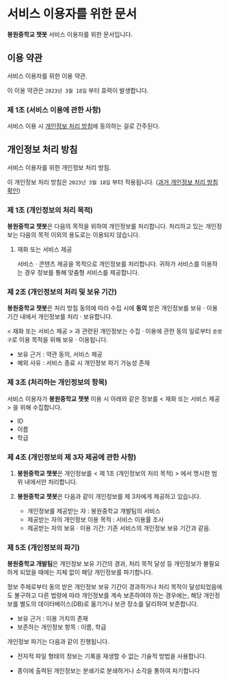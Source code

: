 # 서비스 이용자를 위한 문서

**봉원중학교 챗봇** 서비스 이용자를 위한 문서입니다.

## 이용 약관

서비스 이용자를 위한 이용 약관.

이 이용 약관은 `2023년 3월 18일` 부터 효력이 발생합니다.

### 제 1조 (서비스 이용에 관한 사항)

서비스 이용 시 [개인정보 처리 방침](#개인정보-처리-방침)에 동의하는 걸로 간주된다.

## 개인정보 처리 방침

서비스 이용자를 위한 개인정보 처리 방침.

이 개인정보 처리 방침은 `2023년 3월 18일` 부터 적용됩니다. ([과거 개인정보 처리 방침 확인](...))

### 제 1조 (개인정보의 처리 목적)

**봉원중학교 챗봇**은 다음의 목적을 위하여 개인정보를 처리합니다. 처리하고 있는 개인정보는 다음의 목적 이외의 용도로는 이용되지 않습니다.

1. 재화 또는 서비스 제공

   서비스 · 콘텐츠 제공을 목적으로 개인정보를 처리합니다.
   귀하가 서비스를 이용하는 경우 정보를 통해 맞춤형 서비스를 제공합니다.

### 제 2조 (개인정보의 처리 및 보유 기간)

**봉원중학교 챗봇**은 처리 방침 동의에 따라 수집 시에 **동의** 받은 개인정보를 보유 · 이용 기간 내에서 개인정보를 처리 · 보유합니다.

< 재화 또는 서비스 제공 > 과 관련된 개인정보는 수집 · 이용에 관한 동의 일로부터 `준영구`로 이용 목적을 위해 보유 · 이용됩니다.

 - 보유 근거 : 약관 동의, 서비스 제공
 - 예외 사유 : 서비스 종료 시 개인정보 파기 가능성 존재

### 제 3조 (처리하는 개인정보의 항목)

서비스 이용자가 **봉원중학교 챗봇** 이용 시 아래와 같은 정보를 < 재화 또는 서비스 제공 > 을 위해 수집합니다.

- ID
- 이름
- 학급

### 제 4조 (개인정보의 제 3자 제공에 관한 사항)

1. **봉원중학교 챗봇**은 개인정보를 < 제 1조 (개인정보의 처리 목적) > 에서 명시한 범위 내에서만 처리합니다.

2. **봉원중학교 챗봇**은 다음과 같이 개인정보를 제 3자에게 제공하고 있습니다.
   - 개인정보를 제공받는 자 : 봉원중학교 개발팀의 서비스
   - 제공받는 자의 개인정보 이용 목적 : 서비스 이용률 조사
   - 제공받는 자의 보유 · 이용 기간: 기존 서비스의 개인정보 보유 기간과 같음.

### 제 5조 (개인정보의 파기)

**봉원중학교 개발팀**은 개인정보 보유 기간의 경과, 처리 목적 달성 등 개인정보가 불필요하게 되었을 때에는 지체 없이 해당 개인정보를 파기합니다.

정보 주체로부터 동의 받은 개인정보 보유 기간이 경과하거나 처리 목적이 달성되었음에도 불구하고 다른 법령에 따라 개인정보를 계속 보존하여야 하는 경우에는, 해당 개인정보를 별도의 데이터베이스(DB)로 옮기거나 보관 장소를 달리하여 보존합니다.

- 보유 근거 : 이용 가치의 존재
- 보존하는 개인정보 항목 : 이름, 학급

개인정보 파기는 다음과 같이 진행됩니다.

- 전자적 파일 형태의 정보는 기록을 재생할 수 없는 기술적 방법을 사용합니다.

- 종이에 출력된 개인정보는 분쇄기로 분쇄하거나 소각을 통하여 파기합니다
